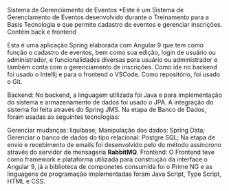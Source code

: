Sistema de Gerenciamento de Eventos
*Este é um Sistema de Gerenciamento de Eventos desenvolvido durante o Treinamento para a Basis Tecnologia e que permite cadastro de eventos e gerenciar inscrições. Contém back e frontend

Esta é uma aplicação Spring elaborada com Angular 9 que tem como função o cadastro de eventos, bem como sua edição, login de usuário ou administrador, e funcionalidades diversas para usuário ou administrador e também conta com o gerenciamento de inscrições. Como ide no backend foi usado o Intellij e para o frontend o VSCode. Como repositório, foi usado o Git.

Backend: No backend, a linguagem utilizada foi Java e para implementação do sistema e armazenamento de dados foi usado o JPA. A integração do sistema foi feita através do Spring JMS. Na etapa de Banco de Dados, foram usadas as seguintes tecnologias:

Gerenciar mudanças: liquibase;
Manipulação dos dados: Spring Data;
Gerenciar o banco de dados do tipo relacional: Postgre SQL;
Na etapa de envio e recebimento de emails foi desenvolvido pelo do método assíncrono através do servidor de mensageria **RabbitMQ**.
Frontend: O Frontend teve como framework e plataforma utilizada para construção da interface o Angular 9, já a biblioteca de componetes consumida foi o Prime NG e as linguagens de programação implementadas foram Java Script, Type Script, HTML e CSS.